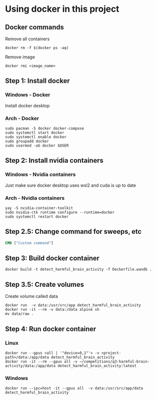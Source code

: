 # Using docker in this project

## Docker commands

Remove all containers

```shell
docker rm -f $(docker ps -aq)
```

Remove image

```shell
docker rmi <image_name>
```

## Step 1: Install docker

### Windows - Docker

Install docker desktop

### Arch - Docker

```shell
sudo pacman -S docker docker-compose
sudo systemctl start docker
sudo systemctl enable docker
sudo groupadd docker
sudo usermod -aG docker $USER
```

## Step 2: Install nvidia containers

### Windows - Nvidia containers

Just make sure docker desktop uses wsl2 and cuda is up to date

### Arch - Nvidia containers

 ``` shell
yay -S nvidia-container-toolkit
sudo nvidia-ctk runtime configure --runtime=docker
sudo systemctl restart docker
 ```

## Step 2.5: Change command for sweeps, etc

```Dockerfile
CMD ["Custom command"]
```

## Step 3: Build docker container

```shell
docker build -t detect_harmful_brain_activity -f Dockerfile.wandb .
```

## Step 3.5: Create volumes

Create volume called data

```shell
docker run  -v data:/usr/src/app detect_harmful_brain_activity
docker run -it --rm -v data:/data alpine sh
mv data/raw .
```

## Step 4: Run docker container

### Linux

```shell
docker run --gpus <all | '"device=0,1"'> -v <project-path>/data:/app/data detect_harmful_brain_activity
docker run -it --rm --gpus all -v ~/competitions/q3-harmful-brain-activity/data:/app/data detect_harmful_brain_activity:latest
```

### Windows

```shell
docker run --ipc=host -it --gpus all  -v data:/usr/src/app/data detect_harmful_brain_activity
```
